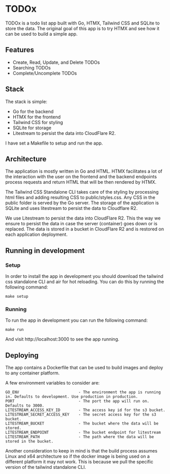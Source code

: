 # TODOx

TODOx is a todo list app built with Go, HTMX, Tailwind CSS and SQLite to store the data. The original goal of this app is to try HTMX and see how it can be used to build a simple app.

## Features

- Create, Read, Update, and Delete TODOs
- Searching TODOs
- Complete/Uncomplete TODOs

## Stack

The stack is simple:

- Go for the backend
- HTMX for the frontend
- Tailwind CSS for styling
- SQLite for storage
- Litestream to persist the data into CloudFlare R2.

I have set a Makefile to setup and run the app. 

## Architecture

The application is mostly written in Go and HTML. HTMX facilitates a lot of the interaction with the user on the frontend and the backend endpoints process requests and return HTML that will be then rendered by HTMX.

The Tailwind CSS Standalone CLI takes care of the styling by processing html files and adding resulting CSS to public/styles.css.
Any CSS in the public folder is served by the Go server. The storage of the application is SQLite and uses litestream to persist the data to Cloudflare R2.

We use Litestream to persist the data into CloudFlare R2. This the way we ensure to persist the data in case the server (container) goes down or is replaced. The data is stored in a bucket in CloudFlare R2 and is restored on each application deployment.

## Running in development

### Setup
In order to install the app in development you should download the tailwind css standalone CLI and air for hot reloading. You can do this by running the following command:

```
make setup
```

### Running 
To run the app in development you can run the following command:

```
make run
```

And visit http://localhost:3000 to see the app running.

## Deploying

The app contains a Dockerfile that can be used to build images and deploy to any container platform. 

A few environment variables to consider are:

```
GO_ENV                          - The environment the app is running in. Defaults to development. Use production in production.
PORT                            - The port the app will run on. Defaults to 3000.
LITESTREAM_ACCESS_KEY_ID        - The access key id for the s3 bucket.
LITESTREAM_SECRET_ACCESS_KEY    - The secret access key for the s3 bucket.
LITESTREAM_BUCKET               - The bucket where the data will be stored.
LITESTREAM_ENDPOINT             - The bucket endpoint for litestream
LITESTREAM_PATH                 - The path where the data will be stored in the bucket.
```

Another consideration to keep in mind is that the build process assumes Linux and x64 architecture so if the docker image is being used on a different platform it may not work. This is because we pull the specific version of the tailwind standalone CLI.